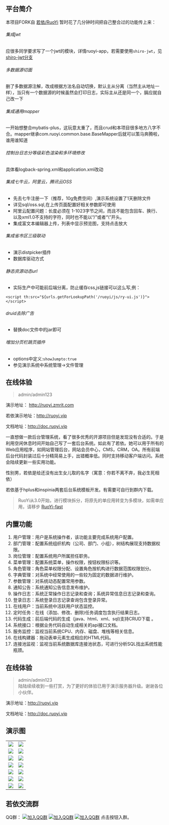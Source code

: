 ## 平台简介

本项目FORK自  [若依/RuoYi](https://gitee.com/y_project/RuoYi)
暂时花了几分钟时间把自己整合过的功能传上来：
###### 集成jwt
应很多同学要求写了一个jwt的模块，详情ruoyi-app，若需要使用`shiro-jwt`，见[shiro-jwt分支](https://gitee.com/zhangmrit/RuoYi/tree/shiro-jwt/)
###### 多数据源切面
删了多数据源注解，改成根据方法名自动切换，默认主从分离（当然主从地址一样），当只有一个数据源的时候虽然会打印日志，实际主从还是同一个，膈应就自己改一下
###### 集成通用mapper
一开始想整合mybatis-plus，这玩意太重了，而且crud和本项目很多地方八字不合。mapper继承com.ruoyi.common.base.BaseMapper<T>后就可以策马奔腾啦，谁用谁知道
###### 控制台日志分等级彩色渲染和多环境修改
具体看logback-spring.xml和application.xml改动
###### 集成七牛云，阿里云，腾讯云OSS
- 先去七牛注册一下（推荐，10g免费空间）,演示系统设置了1天删除文件
- 详见sql/oss.sql,在上传页面配置好相关参数即可使用
- 阿里云配置问题：长度必须在 1-1023字节之间，而且不能包含回车、换行、以及xml1.0不支持的字符，同时也不能以“/”或者“\”开头。
- 集成富文本编辑器上传，列表中显示预览图，支持点击放大
###### 集成省市区三级联动
- 演示distpicker插件
- 数据库驱动方式
###### 静态资源动态url
- 实际生产中可能前后端分离，防止缓存css,js链接可以这么写,例：
```
<script th:src="${urls.getForLookupPath('/ruoyi/js/ry-ui.js')}"></script>
```
###### druid去除广告
- 替换doc文件中的jar即可
###### 增加分页栏跳页插件
- options中定义:`showJumpto:true`
- 参见演示系统中系统管理→文件管理
## 在线体验
> admin/admin123  

演示地址： http://ruoyi.zmrit.com
 
若依演示地址：http://ruoyi.vip  

文档地址：http://doc.ruoyi.vip






一直想做一款后台管理系统，看了很多优秀的开源项目但是发现没有合适的。于是利用空闲休息时间开始自己写了一套后台系统。如此有了若依。她可以用于所有的Web应用程序，如网站管理后台，网站会员中心，CMS，CRM，OA。所有前端后台代码封装过后十分精简易上手，出错概率低。同时支持移动客户端访问。系统会陆续更新一些实用功能。

性别男，若依是给还没有出生女儿取的名字（寓意：你若不离不弃，我必生死相依）

若依基于hplus和inspinia两套后台系统模板开发。有需要可自行到群内下载。

> RuoYi从3.0开始，进行模块拆分，将原先的单应用转变为多模块，如需单应用，请移步 [RuoYi-fast](https://gitee.com/y_project/RuoYi-fast)  
## 内置功能

1.  用户管理：用户是系统操作者，该功能主要完成系统用户配置。
2.  部门管理：配置系统组织机构（公司、部门、小组），树结构展现支持数据权限。
3.  岗位管理：配置系统用户所属担任职务。
4.  菜单管理：配置系统菜单，操作权限，按钮权限标识等。
5.  角色管理：角色菜单权限分配、设置角色按机构进行数据范围权限划分。
6.  字典管理：对系统中经常使用的一些较为固定的数据进行维护。
7.  参数管理：对系统动态配置常用参数。
8.  通知公告：系统通知公告信息发布维护。
9.  操作日志：系统正常操作日志记录和查询；系统异常信息日志记录和查询。
10. 登录日志：系统登录日志记录查询包含登录异常。
11. 在线用户：当前系统中活跃用户状态监控。
12. 定时任务：在线（添加、修改、删除)任务调度包含执行结果日志。
13. 代码生成：前后端代码的生成（java、html、xml、sql)支持CRUD下载 。
14. 系统接口：根据业务代码自动生成相关的api接口文档。
15. 服务监控：监视当前系统CPU、内存、磁盘、堆栈等相关信息。
16. 在线构建器：拖动表单元素生成相应的HTML代码。
17. 连接池监视：监视当前系统数据库连接池状态，可进行分析SQL找出系统性能瓶颈。
## 在线体验
> admin/admin123  
> 陆陆续续收到一些打赏，为了更好的体验已用于演示服务器升级。谢谢各位小伙伴。

演示地址：http://ruoyi.vip  

文档地址：http://doc.ruoyi.vip

## 演示图

<table>
    <tr>
        <td><img src="https://oscimg.oschina.net/oscnet/25b5e333768d013d45a990c152dbe4d9d6e.jpg"/></td>
        <td><img src="https://oscimg.oschina.net/oscnet/dfadf4d864242745486aa0167110dfcbeb8.jpg"/></td>
    </tr>
    <tr>
        <td><img src="https://oscimg.oschina.net/oscnet/2e1ed87df9b476ed73ed650df20cf009b78.jpg"/></td>
        <td><img src="https://oscimg.oschina.net/oscnet/693955d8914ee3c34ab904fa0602bc31267.jpg"/></td>
    </tr>
    <tr>
        <td><img src="https://oscimg.oschina.net/oscnet/9a2851988f4e7433c9322154534865f57d7.jpg"/></td>
        <td><img src="https://oscimg.oschina.net/oscnet/396293f80b1e8cce8671f56c296bee78a3a.jpg"/></td>
    </tr>
    <tr>
        <td><img src="https://oscimg.oschina.net/oscnet/787b3b06430a403655b48b9bcd1fa829555.jpg"/></td>
        <td><img src="https://oscimg.oschina.net/oscnet/a51820009836276b778bc89d4d0e217e26d.jpg"/></td>
    </tr>
	<tr>
        <td><img src="https://oscimg.oschina.net/oscnet/5fb138478adeda6825e206d21f67ecd0625.jpg"/></td>
        <td><img src="https://oscimg.oschina.net/oscnet/fa2f027a10707a4eb4fc47d5ea1c3d2b772.jpg"/></td>
    </tr>
	<tr>
        <td><img src="https://oscimg.oschina.net/oscnet/a714056081523b7dfa782cda866e8be4adc.jpg"/></td>
        <td><img src="https://oscimg.oschina.net/oscnet/ab4b5797dfb2bc68c4974ad5458bd5f5bcf.jpg"/></td>
    </tr>
	<tr>
        <td><img src="https://oscimg.oschina.net/oscnet/98beb69118d9ab59aa898d5d5baad20b755.jpg"/></td>
        <td><img src="https://oscimg.oschina.net/oscnet/5f3d39a141f21f81b90536f391b8408f1fa.jpg"/></td>
    </tr>
</table>


## 若依交流群

QQ群： [![加入QQ群](https://img.shields.io/badge/已满-1389287-blue.svg)](https://jq.qq.com/?_wv=1027&k=5HBAaYN)  [![加入QQ群](https://img.shields.io/badge/已满-1679294-blue.svg)](https://jq.qq.com/?_wv=1027&k=5cHeRVW)  [![加入QQ群](https://img.shields.io/badge/QQ群-1529866-blue.svg)](https://jq.qq.com/?_wv=1027&k=53R0L5Z)  点击按钮入群。